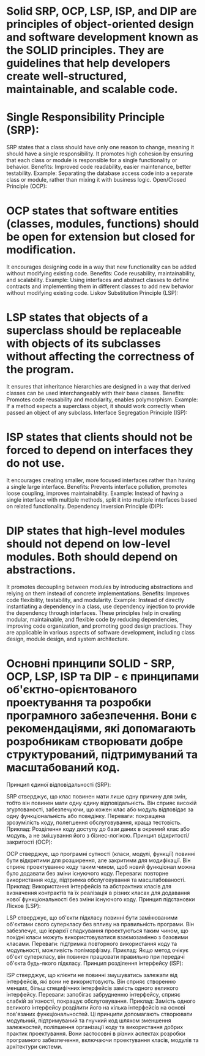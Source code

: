 # Solid SRP, OCP, LSP, ISP, and DIP are principles of object-oriented design and software development known as the SOLID principles. They are guidelines that help developers create well-structured, maintainable, and scalable code.

# Single Responsibility Principle (SRP):

SRP states that a class should have only one reason to change, meaning it should have a single responsibility.
It promotes high cohesion by ensuring that each class or module is responsible for a single functionality or behavior.
Benefits: Improved code readability, easier maintenance, better testability.
Example: Separating the database access code into a separate class or module, rather than mixing it with business logic.
Open/Closed Principle (OCP):

# OCP states that software entities (classes, modules, functions) should be open for extension but closed for modification.
It encourages designing code in a way that new functionality can be added without modifying existing code.
Benefits: Code reusability, maintainability, and scalability.
Example: Using interfaces and abstract classes to define contracts and implementing them in different classes to add new behavior without modifying existing code.
Liskov Substitution Principle (LSP):

# LSP states that objects of a superclass should be replaceable with objects of its subclasses without affecting the correctness of the program.
It ensures that inheritance hierarchies are designed in a way that derived classes can be used interchangeably with their base classes.
Benefits: Promotes code reusability and modularity, enables polymorphism.
Example: If a method expects a superclass object, it should work correctly when passed an object of any subclass.
Interface Segregation Principle (ISP):

# ISP states that clients should not be forced to depend on interfaces they do not use.
It encourages creating smaller, more focused interfaces rather than having a single large interface.
Benefits: Prevents interface pollution, promotes loose coupling, improves maintainability.
Example: Instead of having a single interface with multiple methods, split it into multiple interfaces based on related functionality.
Dependency Inversion Principle (DIP):

# DIP states that high-level modules should not depend on low-level modules. Both should depend on abstractions.
It promotes decoupling between modules by introducing abstractions and relying on them instead of concrete implementations.
Benefits: Improves code flexibility, testability, and modularity.
Example: Instead of directly instantiating a dependency in a class, use dependency injection to provide the dependency through interfaces.
These principles help in creating modular, maintainable, and flexible code by reducing dependencies, improving code organization, and promoting good design practices. They are applicable in various aspects of software development, including class design, module design, and system architecture.




# Основні принципи SOLID - SRP, OCP, LSP, ISP та DIP - є принципами об'єктно-орієнтованого проектування та розробки програмного забезпечення. Вони є рекомендаціями, які допомагають розробникам створювати добре структурований, підтримуваний та масштабований код.

Принцип єдиної відповідальності (SRP):

SRP стверджує, що клас повинен мати лише одну причину для змін, тобто він повинен мати одну єдину відповідальність.
Він сприяє високій згуртованості, забезпечуючи, що кожен клас або модуль відповідає за одну функціональність або поведінку.
Переваги: покращена зрозумілість коду, полегшення обслуговування, краща тестовість.
Приклад: Розділення коду доступу до бази даних в окремий клас або модуль, а не змішування його з бізнес-логікою.
Принцип відкритості/закритості (OCP):

OCP стверджує, що програмні сутності (класи, модулі, функції) повинні бути відкритими для розширення, але закритими для модифікації.
Він сприяє проектуванню коду таким чином, щоб новий функціонал можна було додавати без зміни існуючого коду.
Переваги: повторне використання коду, підтримка обслуговування та масштабованості.
Приклад: Використання інтерфейсів та абстрактних класів для визначення контрактів та їх реалізація в різних класах для додавання нової функціональності без зміни існуючого коду.
Принцип підстановки Лісков (LSP):

LSP стверджує, що об'єкти підкласу повинні бути замінюваними об'єктами свого суперкласу без впливу на правильність програми.
Він забезпечує, що ієрархії спадкування проектуються таким чином, що похідні класи можуть використовуватися взаємозамінно з базовими класами.
Переваги: підтримка повторного використання коду та модульності, можливість поліморфізму.
Приклад: Якщо метод очікує об'єкт суперкласу, він повинен працювати правильно при передачі об'єкта будь-якого підкласу.
Принцип розділення інтерфейсу (ISP):

ISP стверджує, що клієнти не повинні змушуватись залежати від інтерфейсів, які вони не використовують.
Він сприяє створенню менших, більш специфічних інтерфейсів замість одного великого інтерфейсу.
Переваги: запобігає забрудненню інтерфейсу, сприяє слабкій зв'язності, покращує обслуговування.
Приклад: Замість одного великого інтерфейсу розділити його на кілька інтерфейсів на основі пов'язаних функціональностей.
Ці принципи допомагають створювати модульний, підтримуваний та гнучкий код шляхом зменшення залежностей, поліпшення організації коду та використання добрих практик проектування. Вони застосовні в різних аспектах розробки програмного забезпечення, включаючи проектування класів, модулів та архітектури системи.
